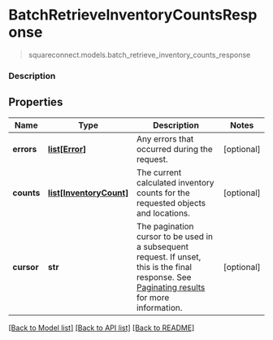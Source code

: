 # BatchRetrieveInventoryCountsResponse
> squareconnect.models.batch_retrieve_inventory_counts_response

### Description



## Properties
Name | Type | Description | Notes
------------ | ------------- | ------------- | -------------
**errors** | [**list[Error]**](Error.md) | Any errors that occurred during the request. | [optional] 
**counts** | [**list[InventoryCount]**](InventoryCount.md) | The current calculated inventory counts for the requested objects and locations. | [optional] 
**cursor** | **str** | The pagination cursor to be used in a subsequent request. If unset, this is the final response.  See [Paginating results](#paginatingresults) for more information. | [optional] 

[[Back to Model list]](../README.md#documentation-for-models) [[Back to API list]](../README.md#documentation-for-api-endpoints) [[Back to README]](../README.md)


